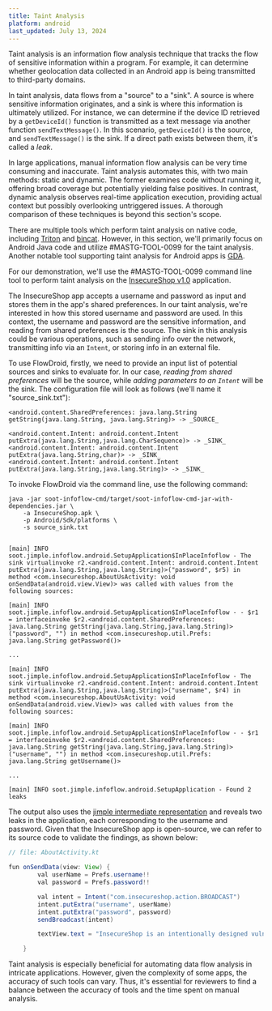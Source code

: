 ```yaml
---
title: Taint Analysis
platform: android
last_updated: July 13, 2024
---
```


Taint analysis is an information flow analysis technique that tracks the flow of sensitive information within a program. For example, it can determine whether geolocation data collected in an Android app is being transmitted to third-party domains.

In taint analysis, data flows from a "source" to a "sink". A source is where sensitive information originates, and a sink is where this information is ultimately utilized. For instance, we can determine if the device ID retrieved by a `getDeviceId()` function is transmitted as a text message via another function `sendTextMessage()`. In this scenario, `getDeviceId()` is the source, and `sendTextMessage()` is the sink. If a direct path exists between them, it's called a _leak_.

In large applications, manual information flow analysis can be very time consuming and inaccurate. Taint analysis automates this, with two main methods: static and dynamic. The former examines code without running it, offering broad coverage but potentially yielding false positives. In contrast, dynamic analysis observes real-time application execution, providing actual context but possibly overlooking untriggered issues. A thorough comparison of these techniques is beyond this section's scope.

There are multiple tools which perform taint analysis on native code, including [Triton](https://github.com/jonathansalwan/Triton "Triton") and [bincat](https://github.com/airbus-seclab/bincat "bincat"). However, in this section, we'll primarily focus on Android Java code and utilize #MASTG-TOOL-0099 for the taint analysis. Another notable tool supporting taint analysis for Android apps is [GDA](https://github.com/charles2gan/GDA-android-reversing-Tool/wiki/GDA-Static-Taint-Analysis "GDA").

For our demonstration, we'll use the #MASTG-TOOL-0099 command line tool to perform taint analysis on the [InsecureShop v1.0](https://github.com/hax0rgb/InsecureShop/releases/tag/v1.0 "InsecureShop") application.

The InsecureShop app accepts a username and password as input and stores them in the app's shared preferences. In our taint analysis, we're interested in how this stored username and password are used. In this context, the username and password are the sensitive information, and reading from shared preferences is the source. The sink in this analysis could be various operations, such as sending info over the network, transmitting info via an `Intent`, or storing info in an external file.

To use FlowDroid, firstly, we need to provide an input list of potential sources and sinks to evaluate for. In our case, _reading from shared preferences_ will be the source, while _adding parameters to an `Intent`_ will be the sink. The configuration file will look as follows (we'll name it "source_sink.txt"):

```Jimple
<android.content.SharedPreferences: java.lang.String getString(java.lang.String, java.lang.String)> -> _SOURCE_

<android.content.Intent: android.content.Intent putExtra(java.lang.String,java.lang.CharSequence)> -> _SINK_
<android.content.Intent: android.content.Intent putExtra(java.lang.String,char)> -> _SINK_
<android.content.Intent: android.content.Intent putExtra(java.lang.String,java.lang.String)> -> _SINK_
```

To invoke FlowDroid via the command line, use the following command:

```shell
java -jar soot-infoflow-cmd/target/soot-infoflow-cmd-jar-with-dependencies.jar \
    -a InsecureShop.apk \
    -p Android/Sdk/platforms \
    -s source_sink.txt


[main] INFO soot.jimple.infoflow.android.SetupApplication$InPlaceInfoflow - The sink virtualinvoke r2.<android.content.Intent: android.content.Intent putExtra(java.lang.String,java.lang.String)>("password", $r5) in method <com.insecureshop.AboutUsActivity: void onSendData(android.view.View)> was called with values from the following sources:

[main] INFO soot.jimple.infoflow.android.SetupApplication$InPlaceInfoflow - - $r1 = interfaceinvoke $r2.<android.content.SharedPreferences: java.lang.String getString(java.lang.String,java.lang.String)>("password", "") in method <com.insecureshop.util.Prefs: java.lang.String getPassword()>

...

[main] INFO soot.jimple.infoflow.android.SetupApplication$InPlaceInfoflow - The sink virtualinvoke r2.<android.content.Intent: android.content.Intent putExtra(java.lang.String,java.lang.String)>("username", $r4) in method <com.insecureshop.AboutUsActivity: void onSendData(android.view.View)> was called with values from the following sources:

[main] INFO soot.jimple.infoflow.android.SetupApplication$InPlaceInfoflow - - $r1 = interfaceinvoke $r2.<android.content.SharedPreferences: java.lang.String getString(java.lang.String,java.lang.String)>("username", "") in method <com.insecureshop.util.Prefs: java.lang.String getUsername()>

...

[main] INFO soot.jimple.infoflow.android.SetupApplication - Found 2 leaks
```

The output also uses the [jimple intermediate representation](https://www.sable.mcgill.ca/soot/doc/soot/jimple/Jimple.html "Jimple") and reveals two leaks in the application, each corresponding to the username and password. Given that the InsecureShop app is open-source, we can refer to its source code to validate the findings, as shown below:

```java
// file: AboutActivity.kt

fun onSendData(view: View) {
        val userName = Prefs.username!!
        val password = Prefs.password!!

        val intent = Intent("com.insecureshop.action.BROADCAST")
        intent.putExtra("username", userName)
        intent.putExtra("password", password)
        sendBroadcast(intent)

        textView.text = "InsecureShop is an intentionally designed vulnerable android app built in Kotlin."

    }
```

Taint analysis is especially beneficial for automating data flow analysis in intricate applications. However, given the complexity of some apps, the accuracy of such tools can vary. Thus, it's essential for reviewers to find a balance between the accuracy of tools and the time spent on manual analysis.

